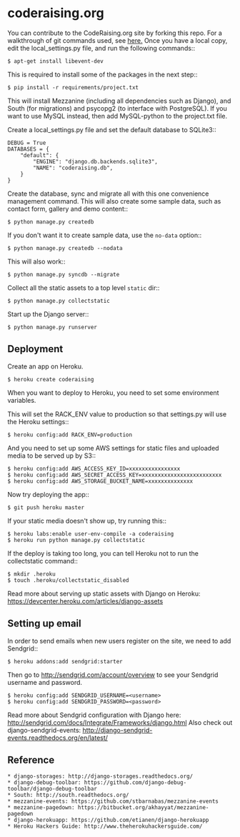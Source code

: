coderaising.org
===============

You can contribute to the CodeRaising.org site by forking this repo.  For a walkthrough of git commands used, see [here.](https://github.com/esoergel/meta/wiki/Git-Walkthrough)
Once you have a local copy, edit the local_settings.py file, and run the following commands::

	$ apt-get install libevent-dev

This is required to install some of the packages in the next step::

	$ pip install -r requirements/project.txt

This will install Mezzanine (including all dependencies such as Django), and South (for migrations) and psycopg2 (to interface with PostgreSQL). If you want to use MySQL instead, then add MySQL-python to the project.txt file.

Create a local_settings.py file and set the default database to SQLite3::

	DEBUG = True
	DATABASES = {
    	"default": {
        	"ENGINE": "django.db.backends.sqlite3",
        	"NAME": "coderaising.db",
        }
	}

Create the database, sync and migrate all with this one convenience management command. This will also create some sample data, such as contact form, gallery and demo content::

	$ python manage.py createdb

If you don't want it to create sample data, use the ```no-data``` option::

	$ python manage.py createdb --nodata

This will also work::

	$ python manage.py syncdb --migrate

Collect all the static assets to a top level ```static``` dir::

	$ python manage.py collectstatic

Start up the Django server::

	$ python manage.py runserver


Deployment
----------

Create an app on Heroku.

	$ heroku create coderaising

When you want to deploy to Heroku, you need to set some environment variables.

This will set the RACK_ENV value to production so that settings.py will use the Heroku settings::

	$ heroku config:add RACK_ENV=production

And you need to set up some AWS settings for static files and uploaded media to be served up by S3::

	$ heroku config:add AWS_ACCESS_KEY_ID=xxxxxxxxxxxxxxxx
	$ heroku config:add AWS_SECRET_ACCESS_KEY=xxxxxxxxxxxxxxxxxxxxxxxxx
    $ heroku config:add AWS_STORAGE_BUCKET_NAME=xxxxxxxxxxxxxx

Now try deploying the app::

	$ git push heroku master

If your static media doesn't show up, try running this::

	$ heroku labs:enable user-env-compile -a coderaising
	$ heroku run python manage.py collectstatic

If the deploy is taking too long, you can tell Heroku not to run the collectstatic command::

	$ mkdir .heroku
	$ touch .heroku/collectstatic_disabled

Read more about serving up static assets with Django on Heroku:
https://devcenter.heroku.com/articles/django-assets

Setting up email
----------------

In order to send emails when new users register on the site, we need to add Sendgrid::

	$ heroku addons:add sendgrid:starter

Then go to http://sendgrid.com/account/overview to see your Sendgrid username and password.

	$ heroku config:add SENDGRID_USERNAME=<username>
	$ heroku config:add SENDGRID_PASSWORD=<password>

Read more about Sendgrid configuration with Django here: http://sendgrid.com/docs/Integrate/Frameworks/django.html
Also check out django-sendgrid-events: http://django-sendgrid-events.readthedocs.org/en/latest/

Reference
---------

	* django-storages: http://django-storages.readthedocs.org/
	* django-debug-toolbar: https://github.com/django-debug-toolbar/django-debug-toolbar
	* South: http://south.readthedocs.org/
	* mezzanine-events: https://github.com/stbarnabas/mezzanine-events
	* mezzanine-pagedown: https://bitbucket.org/akhayyat/mezzanine-pagedown
	* django-herokuapp: https://github.com/etianen/django-herokuapp
	* Heroku Hackers Guide: http://www.theherokuhackersguide.com/
